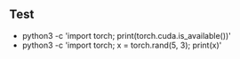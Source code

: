 ## Test 

- python3 -c 'import torch; print(torch.cuda.is_available())'
- python3 -c 'import torch; x = torch.rand(5, 3); print(x)'